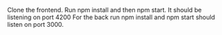 Clone the frontend. Run npm install and then npm start. It should be listening on port 4200
For the back run npm install and npm start should listen on port 3000.